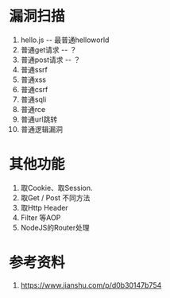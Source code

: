 # 漏洞扫描
1. hello.js -- 最普通helloworld
2. 普通get请求 -- ？
3. 普通post请求 -- ？
4. 普通ssrf
5. 普通xss
6. 普通csrf
7. 普通sqli
8. 普通rce
9. 普通url跳转
10. 普通逻辑漏洞 

# 其他功能
1. 取Cookie、取Session.
2. 取Get / Post 不同方法
3. 取Http Header
4. Filter 等AOP
5. NodeJS的Router处理

# 参考资料
1. https://www.jianshu.com/p/d0b30147b754 
